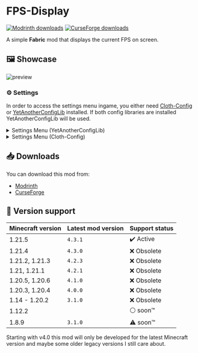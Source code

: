 # FPS-Display
[![Modrinth downloads](https://img.shields.io/modrinth/dt/DIlqwRFH?logo=modrinth&label=Modrinth&color=00AF5C)](https://modrinth.com/mod/fpsdisplay)
[![CurseForge downloads](https://img.shields.io/curseforge/dt/440228?logo=curseforge&label=CurseForge&color=F16436)](https://www.curseforge.com/minecraft/mc-mods/fpsdisplay)

A simple **Fabric** mod that displays the current FPS on screen.

## 🖼️ Showcase

![preview](./media/showcase/fps-counter.png)

### ⚙️ Settings

In order to access the settings menu ingame, you either need [Cloth-Config](https://modrinth.com/mod/cloth-config) or [YetAnotherConfigLib](https://modrinth.com/mod/yacl) installed.
If both config libraries are installed YetAnotherConfigLib will be used.

<details>
<summary>Settings Menu (YetAnotherConfigLib)</summary>

![settings](./media/showcase/settings-yacl.png)
</details>

<details>
<summary>Settings Menu (Cloth-Config)</summary>

![settings](./media/showcase/settings-clothconfig.png)
</details>

## 📥 Downloads

You can download this mod from:
* [Modrinth](https://modrinth.com/mod/fpsdisplay)
* [CurseForge](https://www.curseforge.com/minecraft/mc-mods/fpsdisplay)

## 🎲 Version support

| Minecraft version | Latest mod version | Support status            |
| ----------------- | ------------------ | ------------------------- |
| 1.21.5            | `4.3.1`            | :heavy_check_mark: Active |
| 1.21.4            | `4.3.0`            | :x: Obsolete              |
| 1.21.2, 1.21.3    | `4.2.3`            | :x: Obsolete              |
| 1.21, 1.21.1      | `4.2.1`            | :x: Obsolete              |
| 1.20.5, 1.20.6    | `4.1.0`            | :x: Obsolete              |
| 1.20.3, 1.20.4    | `4.0.0`            | :x: Obsolete              |
| 1.14 - 1.20.2     | `3.1.0`            | :x: Obsolete              |
| 1.12.2            |                    | :white_circle: soon™      |
| 1.8.9             | `3.1.0`            | :warning: soon™           |

Starting with v4.0 this mod will only be developed for the latest Minecraft version and maybe some older legacy versions I still care about.
